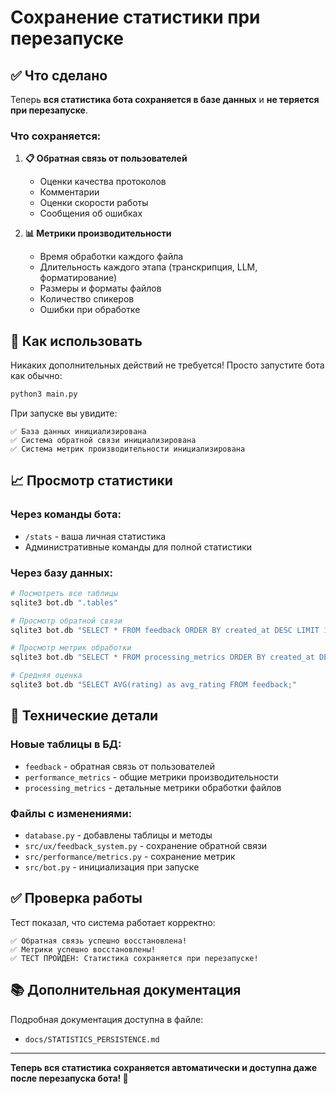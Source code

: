 # Сохранение статистики при перезапуске

## ✅ Что сделано

Теперь **вся статистика бота сохраняется в базе данных** и **не теряется при перезапуске**.

### Что сохраняется:

1. **📋 Обратная связь от пользователей**
   - Оценки качества протоколов
   - Комментарии
   - Оценки скорости работы
   - Сообщения об ошибках

2. **📊 Метрики производительности**
   - Время обработки каждого файла
   - Длительность каждого этапа (транскрипция, LLM, форматирование)
   - Размеры и форматы файлов
   - Количество спикеров
   - Ошибки при обработке

## 🚀 Как использовать

Никаких дополнительных действий не требуется! Просто запустите бота как обычно:

```bash
python3 main.py
```

При запуске вы увидите:
```
✅ База данных инициализирована
✅ Система обратной связи инициализирована
✅ Система метрик производительности инициализирована
```

## 📈 Просмотр статистики

### Через команды бота:
- `/stats` - ваша личная статистика
- Административные команды для полной статистики

### Через базу данных:

```bash
# Посмотреть все таблицы
sqlite3 bot.db ".tables"

# Просмотр обратной связи
sqlite3 bot.db "SELECT * FROM feedback ORDER BY created_at DESC LIMIT 10;"

# Просмотр метрик обработки
sqlite3 bot.db "SELECT * FROM processing_metrics ORDER BY created_at DESC LIMIT 10;"

# Средняя оценка
sqlite3 bot.db "SELECT AVG(rating) as avg_rating FROM feedback;"
```

## 🔧 Технические детали

### Новые таблицы в БД:
- `feedback` - обратная связь от пользователей
- `performance_metrics` - общие метрики производительности
- `processing_metrics` - детальные метрики обработки файлов

### Файлы с изменениями:
- `database.py` - добавлены таблицы и методы
- `src/ux/feedback_system.py` - сохранение обратной связи
- `src/performance/metrics.py` - сохранение метрик
- `src/bot.py` - инициализация при запуске

## ✅ Проверка работы

Тест показал, что система работает корректно:
```
✅ Обратная связь успешно восстановлена!
✅ Метрики успешно восстановлены!
✅ ТЕСТ ПРОЙДЕН: Статистика сохраняется при перезапуске!
```

## 📚 Дополнительная документация

Подробная документация доступна в файле:
- `docs/STATISTICS_PERSISTENCE.md`

---

**Теперь вся статистика сохраняется автоматически и доступна даже после перезапуска бота! 🎉**

